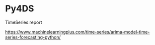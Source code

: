 # Py4DS
TimeSeries report


https://www.machinelearningplus.com/time-series/arima-model-time-series-forecasting-python/
